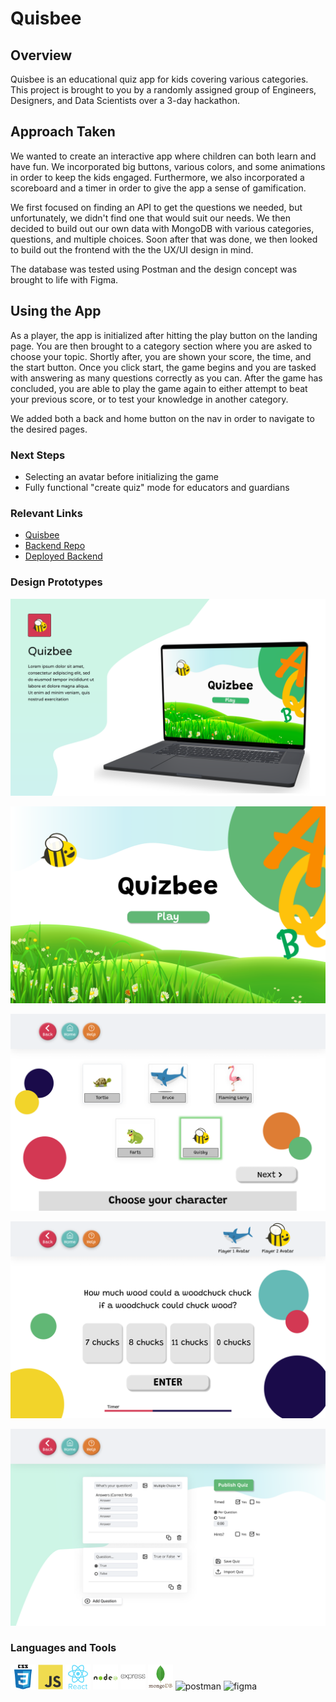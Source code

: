 # Quisbee

## Overview 

Quisbee is an educational quiz app for kids covering various categories. This project is brought to you by a randomly assigned group of Engineers, Designers, and Data Scientists over a 3-day hackathon.

## Approach Taken
We wanted to create an interactive app where children can both learn and have fun. We incorporated big buttons, various colors, and some animations in order to keep the kids engaged. Furthermore, we also incorporated a scoreboard and a timer in order to give the app a sense of gamification.

We first focused on finding an API to get the questions we needed, but unfortunately, we didn't find one that would suit our needs. We then decided to build out our own data with MongoDB with various categories, questions, and multiple choices. Soon after that was done, we then looked to build out the frontend with the the UX/UI design in mind.

The database was tested using Postman and the design concept was brought to life with Figma.

## Using the App

As a player, the app is initialized after hitting the play button on the landing page. You are then brought to a category section where you are asked to choose your topic. Shortly after, you are shown your score, the time, and the start button. Once you click start, the game begins and you are tasked with answering as many questions correctly as you can. After the game has concluded, you are able to play the game again to either attempt to beat your previous score, or to test your knowledge in another category.

We added both a back and home button on the nav in order to navigate to the desired pages.

### Next Steps

- Selecting an avatar before initializing the game
- Fully functional "create quiz" mode for educators and guardians


### Relevant Links

- [Quisbee](http://www.quisbee.netlify.app)
- [Backend Repo](https://github.com/Juicy-Teachers/backend)
- [Deployed Backend](https://quisbee.herokuapp.com/trivia)

### Design Prototypes

![Welcome Screen](src/images/Quisbee_Welcome.png)

![Intro](src/images/Quisbee_Intro@3x.png)

![Avatar Select](src/images/Quisbee_Avatar_Select@3x.png)

![Question](src/images/Quisbee_MC_Question.png)

![Educator](src/images/Quisbee_Educator_Input.png)

### Languages and Tools

<p align="left"> 
    <img src="https://raw.githubusercontent.com/devicons/devicon/master/icons/css3/css3-original-wordmark.svg" alt="css3" width="40" height="40"/>
    <img src="https://raw.githubusercontent.com/devicons/devicon/master/icons/javascript/javascript-original.svg" alt="javascript" width="40" height="40"/>
    <img src="https://raw.githubusercontent.com/devicons/devicon/master/icons/react/react-original-wordmark.svg" alt="react" width="40" height="40"/>
    <img src="https://raw.githubusercontent.com/devicons/devicon/master/icons/nodejs/nodejs-original-wordmark.svg" alt="nodejs" width="40" height="40"/> 
    <img src="https://raw.githubusercontent.com/devicons/devicon/master/icons/express/express-original-wordmark.svg" alt="express" width="40" height="40"/>
    <img src="https://raw.githubusercontent.com/devicons/devicon/master/icons/mongodb/mongodb-original-wordmark.svg" alt="mongodb" width="40" height="40"/>
     <img src="https://www.vectorlogo.zone/logos/getpostman/getpostman-icon.svg" alt="postman" width="40" height="40"/>
    <img src="https://www.vectorlogo.zone/logos/figma/figma-icon.svg" alt="figma" width="40" height="40"/>
</p>